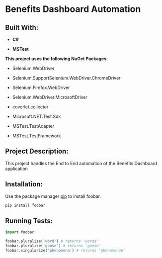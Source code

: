 # Benefits Dashboard Automation

## Built With:

* **C#**

* **MSTest**


**This project uses the following NuGet Packages:**

* Selenium.WebDriver

* Selenium.SupportSelenium.WebDriver.ChromeDriver 

* Selenium.Firefox.WebDriver

* Selenium.WebDriver.MicrosoftDriver

* coverlet.collector

* Microsoft.NET.Test.Sdk

* MSTest.TestAdapter

* MSTest.TestFramework

## Project Description:

This project handles the End to End automation of the Benefits Dashboard application

## Installation:

Use the package manager [pip](https://pip.pypa.io/en/stable/) to install foobar.

```bash
pip install foobar
```

## Running Tests:

```python
import foobar

foobar.pluralize('word') # returns 'words'
foobar.pluralize('goose') # returns 'geese'
foobar.singularize('phenomena') # returns 'phenomenon'
```
